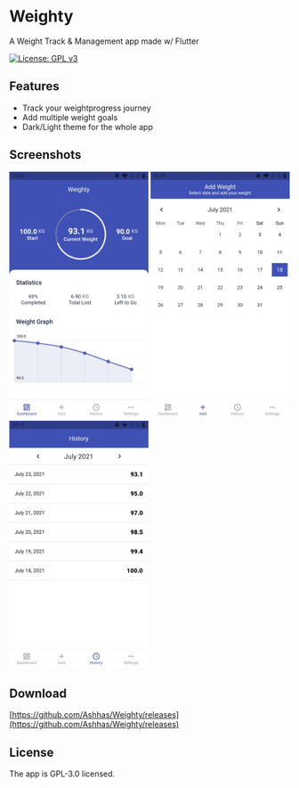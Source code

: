 

# Weighty

A Weight Track & Management app made w/ Flutter

[![License: GPL v3](https://img.shields.io/badge/License-GPLv3-blue.svg)](https://www.gnu.org/licenses/gpl-3.0?style=for-the-badge)

## Features

* Track your weightprogress journey
* Add multiple weight goals
* Dark/Light theme for the whole app

## Screenshots

<p>
  <img src="https://github.com/Ashhas/Weighty/blob/main/screenshots/dashboard.jpg" width="250">
  <img src="https://github.com/Ashhas/Weighty/blob/main/screenshots/add.jpg" width="250">
  <img src="https://github.com/Ashhas/Weighty/blob/main/screenshots/history.jpg" width="250">
</p>

## Download

[https://github.com/Ashhas/Weighty/releases](https://github.com/Ashhas/Weighty/releases)

## License

The app is GPL-3.0 licensed.
